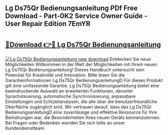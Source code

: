 ## Lg Ds75Qr Bedienungsanleitung PDf Free Download - Part-0K2 Service Owner Guide - User Repair Edition 7EmYR

# <h2><a href="http://df1vg2d.blite.top/?on=Lg+Ds75Qr+Bedienungsanleitung">🔗Download 👉🔴 Lg Ds75Qr Bedienungsanleitung</a></h2>

[![Lg Ds75Qr Bedienungsanleitung new download](https://i.imgur.com/lujVjoI.png)](http://df1vg2d.blite.top/?on=Lg+Ds75Qr+Bedienungsanleitung)
Entdecken Sie neue Möglichkeiten Willkommen in der Welt der Möglichkeiten mit Ihrem neuen Lg Ds75Qr Bedienungsanleitung! Dieses Handbuch untersucht sein Potenzial für Kreativität und Innovation. Bitte lesen Sie die Garantieinformationen Lg Ds75Qr BedienungsanleitungD Für dieses Produkt gilt eine umfassende Garantie. Lg Ds75Qr Bedienungsanleitung bietet eine beeindruckende Auswahl an erweiterten Funktionen, darunter Sprachsteuerung, automatische Synchronisierung, anpassbare Einstellungen und Echtzeitanalysen, die alle über die benutzerfreundliche Oberfläche zugänglich sind. Wir vertrauen darauf, dass das Lg Ds75Qr BedienungsanleitungD eine zuverlässige und effektive Ressource für Ihre Bemühungen war, die Besonderheiten Ihres neuen Geräts kennenzulernen. Bei Fragen oder Bedenken wenden Sie sich bitte an unser Kundendienstteam.

